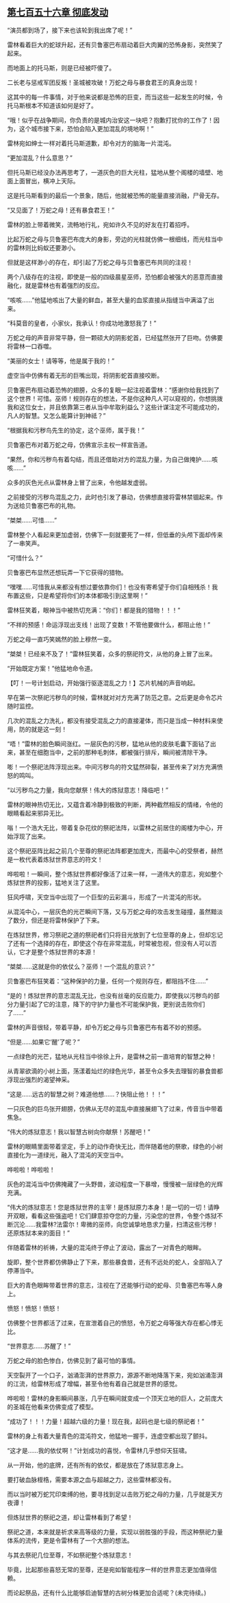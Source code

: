 ## [第七百五十六章 彻底发动](https://www.xxbiquge.com/11_11222/9003295.html)


  “演员都到场了，接下来也该轮到我出席了呢！”

  雷林看着巨大的蛇球升起，还有贝鲁塞巴布扇动着巨大肉翼的恐怖身影，突然笑了起来。

  而地面上的托马斯，则是已经被吓傻了。

  二长老与惩戒军团反叛！圣城被攻破！万蛇之母与暴食君王的真身出现！

  这其中的每一件事情，对于他来说都是恐怖的巨变，而当这些一起发生的时候，令托马斯根本不知道该如何是好了。

  “哦！似乎在战争期间，你负责的是城内治安这一块吧？抱歉打扰你的工作了！因为，这个城市接下来，恐怕会陷入更加混乱的境地啊！”

  雷林宛如绅士一样对着托马斯道歉，却令对方的脑海一片混沌。

  “更加混乱？什么意思？”

  但托马斯已经没办法再思考了，一道灰色的巨大光柱，猛地从整个阁楼的墙壁、地面上面冒出，横冲上天际。

  这是托马斯看到的最后一个景象，随后，他就被恐怖的能量直接消融，尸骨无存。

  “又见面了！万蛇之母！还有暴食君王！”

  雷林的脸上带着微笑，流畅地行礼，宛如许久不见的好友在打着招呼。

  比起万蛇之母与贝鲁塞巴布庞大的身影，旁边的光柱就仿佛一根细线，而光柱当中的雷林则比蚂蚁还要渺小。

  但就是这样渺小的存在，却引起了万蛇之母与贝鲁塞巴布共同的注视！

  两个八级存在的注视，即使是一般的四级晨星巫师，恐怕都会被强大的恶意而直接融化，就是雷林也有着强烈的反应。

  “咳咳……”他猛地咳出了大量的鲜血，甚至大量的血浆直接从指缝当中满溢了出来。

  “科莫音的皇者，小家伙，我承认！你成功地激怒我了！”

  万蛇之母的声音非常平静，但一颗硕大的阴影蛇首，已经猛然张开了巨吻。仿佛要将雷林一口吞噬。

  “美丽的女士！请等等，他是属于我的！”

  虚空当中仿佛有着无形的巨嘴出现，将阴影蛇首直接咬断。

  贝鲁塞巴布扇动着恐怖的翅膀，众多的复眼一起注视着雷林：“感谢你给我找到了这个世界！可惜。巫师！规则存在的想法，不是你这种凡人可以窥视的，你想挑拨我和这位女士，并且依靠第三者从当中牟取利益么？这些计谋注定不可能成功的，凡人的智慧。又怎么能算计到神祗？”

  “根据我和污秽鸟先生的协定，这个巫师，属于我！”

  贝鲁塞巴布对着万蛇之母，仿佛宣示主权一样宣告道。

  “果然，你和污秽鸟有着勾结，而且还借助对方的混乱力量，为自己做掩护……咳咳……”

  众多的灰色光点从雷林身上冒了出来，令他越发虚弱。

  之前接受的污秽鸟混乱之力，此时也引发了暴动，仿佛想直接将雷林禁锢起来。作为送给贝鲁塞巴布的礼物。

  “桀桀……可惜……”

  雷林整个人看起来更加虚弱，仿佛下一刻就要死了一样，但低垂的头颅下面却传来了一串笑声。

  “可惜什么？”

  贝鲁塞巴布显然还想玩弄一下它获得的猎物。

  “嘿嘿……可惜我从来都没有想过要依靠你们！也没有寄希望于你们自相残杀！我布置这些，只是希望将你们的本体都吸引到这里啊！”

  雷林狂笑着，眼神当中被热切充满：“你们！都是我的猎物！！！”

  “不祥的预感！命运浮现出支线！出现了变数！不管他要做什么，都阻止他！”

  万蛇之母一直巧笑嫣然的脸上穆然一变。

  “桀桀！已经来不及了！”雷林狂笑着，众多的祭祀符文，从他的身上冒了出来。

  “开始既定方案！”他猛地命令道。

  【叮！一号计划启动，开始强行驱逐混乱之力！】芯片机械的声音响起。

  早在第一次祭祀污秽鸟的时候，雷林就对对方充满了防范之意。之后更是命令芯片随时监控。

  几次的混乱之力洗礼，都没有接受混乱之力的直接灌体，而只是当成一种材料来使用，防的就是这一刻！

  “唔！”雷林的脸色瞬间涨红。一层灰色的污秽，猛地从他的皮肤毛囊下面钻了出来，甚至在细胞当中，之前的那种毛刺体，都被强行排斥，瞬间被清除干净。

  嘭！一个祭祀法阵浮现出来。中间污秽鸟的符文猛然碎裂，甚至传来了对方充满愤怒的鸣叫。

  “以污秽鸟之力量，我向您献祭！伟大的炼狱意志！降临吧！”

  雷林的眼神热切无比，又蕴含着冷静到极致的判断，两种截然相反的情绪，令他的眼睛看起来邪异无比。

  嗡！一个浩大无比，带着复杂花纹的祭祀法阵，以雷林之前居住的阁楼为中心，开始浮现了出来。

  这个祭祀巫阵比起之前几个至尊的祭祀法阵都更加庞大，而最中心的受祭者，赫然是一枚代表着炼狱世界意志的符文！

  哗啦啦！一瞬间，整个炼狱世界都好像活了过来一样，一道伟大的意志，宛如整个炼狱世界的投影，猛地关注了这里。

  狂风呼啸，天空当中出现了一个巨型的云彩漏斗，形成了一片混沌的形状。

  从混沌中心，一层灰色的光芒瞬间下落，又与万蛇之母的攻击发生碰撞，虽然黯淡了数分，但还是将雷林保护了下来。

  在炼狱世界，修习祭祀之道的祭祀者们只将目光放到了七位至尊的身上，但却忘记了还有一个选择的存在，即使这个存在非常混乱，时常被忽视，但没有人可以否认，它才是整个炼狱世界的本源！

  “桀桀……这就是你的依仗么？巫师！一个混乱的意识？”

  贝鲁塞巴布狂笑着：“这种保护的力量，任何一个规则存在，都阻挡不住……”

  “是的！炼狱世界的意志混乱无比，也没有丝毫的反应能力，即使我以污秽鸟的部分力量引起了它的注意，降下的守护力量也不可能保护我，更别说击败你们了……”

  雷林的声音很轻，带着平静，却令万蛇之母与贝鲁塞巴布有着不妙的预感。

  “但是……如果它‘醒’了呢？”

  一点绿色的光芒，猛地从光柱当中徐徐上升，是雷林之前一直培育的智慧之种！

  从青翠欲滴的小树上面，荡漾着灿烂的绿色光华，甚至令众多失去理智的暴食兽都浮现出强烈的渴望神采。

  “这是……远古的智慧之树？难道他想……？快阻止他！！！”

  一只灰色的巨鸟张开翅膀，仿佛从无尽的混乱中直接展翅飞了过来，传音当中带着焦急。

  “伟大的炼狱意志！我以智慧古树向你献祭！苏醒吧！”

  雷林的眼睛里面带着坚定，手上的动作奇快无比，而伴随着他的祭歌，绿色的小树直接化为一道绿光，融入了混沌的天空当中。

  哗啦啦！哗啦啦！

  灰色的混沌当中仿佛掩藏了一头野兽，波动程度一下暴增，慢慢被一层绿色的光辉充满。

  “伟大的炼狱意志！您是炼狱世界的主宰！是炼狱原力本身！是一切的一切！请睁开双眼，看看这些强盗吧！它们肆意掠夺您的力量，污染您的世界，令整个炼狱不断沉沦……我雷林?法雷尔！卑微的巫师，向您诚挚地恳求力量，扫清这些污秽！还原炼狱本来的面目！”

  伴随着雷林的祈祷，大量的混沌终于停止了波动，露出了一对青色的眼眸。

  旋即，整个世界都仿佛静止了下来，那些暴食兽，还有不远处的蛇人，全部陷入了停滞当中。

  巨大的青色眼眸带着世界的意志，注视在了还能够行动的蛇母、贝鲁塞巴布等人身上。

  愤怒！愤怒！愤怒！

  仿佛整个世界都活了过来，在宣泄着自己的愤怒，令万蛇之母等强大存在都心悸无比。

  “世界意志……苏醒了！”

  万蛇之母的脸色惨白，仿佛见到了最可怕的事情。

  天空裂开了一个口子，汹涌澎湃的世界原力，源源不断地降落下来，宛如汹涌澎湃的江流，给雷林形成了增幅，甚至令他有着自己就是世界的感觉。

  哗啦啦！雷林的身影瞬间暴涨，几乎在瞬间就变成一个顶天立地的巨人，之前庞大的圣城在他看来仿佛变成了模型。

  “成功了！！！力量！超越六级的力量！现在我，起码也是七级的祭祀者！”

  雷林的身上有着大量青色的混沌符文，他猛地一握手，连虚空都出现了颤抖。

  “这才是……我的依仗啊！”计划成功的喜悦，令雷林几乎想仰天狂啸。

  从一开始，他的底牌，还有所有的依仗，都是放在了炼狱意志身上。

  要打破血脉桎梏，需要本源之血与超越之力，这些雷林都没有。

  而以当时被万蛇咒印束缚的他，要寻找到足以击败万蛇之母的力量，几乎就是天方夜谭！

  但炼狱世界的祭祀之道，却让雷林看到了希望！

  祭祀之道，本来就是祈求来高等级的力量，实现以弱胜强的手段，而这种祭祀力量体系的流传，更是令雷林有了一个大胆的想法。

  与其去祭祀几位至尊，不如祭祀整个炼狱意志！

  毕竟，比起那些喜怒无常的至尊，还是宛如智能程序一样的世界意志更加值得信赖。

  而论起祭品，还有什么比能够启迪智慧的古树分株更加合适呢？(未完待续。)
